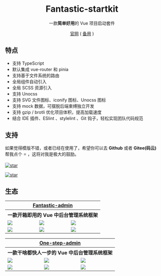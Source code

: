 <h1 align="center">Fantastic-startkit</h1>

<p align="center">一款<b>简单好用</b>的 Vue 项目启动套件</p>

<p align="center">
    <a href="https://hooray.gitee.io/fantastic-startkit/" target="_blank">官网</a>
    ( <a href="https://hooray.github.io/fantastic-startkit/" target="_blank">备用</a> )
<p>

## 特点

- 支持 TypeScript
- 默认集成 vue-router 和 pinia
- 支持基于文件系统的路由
- 全局组件自动引入
- 全局 SCSS 资源引入
- 支持 Unocss
- 支持 SVG 文件图标、iconify 图标、Unocss 图标
- 支持 mock 数据，可摆脱后端束缚独立开发
- 支持 gzip / brotli 优化项目体积，提高加载速度
- 结合 IDE 插件、ESlint 、stylelint 、Git 钩子，轻松实现团队代码规范

## 支持

如果觉得模版不错，或者已经在使用了，希望你可以去 **Github** 或者 **Gitee(码云)** 帮我点个 ⭐ ，这将对我是极大的鼓励。

[![star](https://img.shields.io/github/stars/hooray/fantastic-startkit?style=social)](https://github.com/hooray/fantastic-startkit)

[![star](https://gitee.com/hooray/fantastic-startkit/badge/star.svg?theme=dark)](https://gitee.com/hooray/fantastic-startkit)

## 生态

<table>
    <tr>
        <th colspan="3" align="center">
            <a href="https://fantastic-admin.gitee.io/" target="_blank">Fantastic-admin</a>
        </th>
    </tr>
    <tr>
        <th colspan="3" align="center">
            一款开箱即用的 Vue 中后台管理系统框架
        </th>
    </tr>
    <tr>
        <td><img src="https://fantastic-admin.gitee.io/preview1.png" /></td>
        <td><img src="https://fantastic-admin.gitee.io/preview2.png" /></td>
        <td><img src="https://fantastic-admin.gitee.io/preview3.png" /></td>
    </tr>
    <tr>
        <td><img src="https://fantastic-admin.gitee.io/preview4.png" /></td>
        <td><img src="https://fantastic-admin.gitee.io/preview5.png" /></td>
        <td><img src="https://fantastic-admin.gitee.io/preview6.png" /></td>
    </tr>
</table>

<table>
    <tr>
        <th colspan="3" align="center">
            <a href="https://one-step-admin.gitee.io/" target="_blank">One-step-admin</a>
        </th>
    </tr>
    <tr>
        <th colspan="3" align="center">
            一款干啥都快人一步的 Vue 中后台管理系统框架
        </th>
    </tr>
    <tr>
        <td><img src="https://one-step-admin.gitee.io/preview1.png" /></td>
        <td><img src="https://one-step-admin.gitee.io/preview2.png" /></td>
        <td><img src="https://one-step-admin.gitee.io/preview3.png" /></td>
    </tr>
    <tr>
        <td><img src="https://one-step-admin.gitee.io/preview4.png" /></td>
        <td><img src="https://one-step-admin.gitee.io/preview5.png" /></td>
        <td><img src="https://one-step-admin.gitee.io/preview6.png" /></td>
    </tr>
</table>
